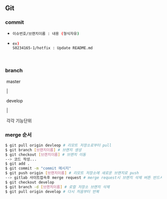 
## Git

### commit

- ```bash
  이슈번호/브랜치이름 : 내용 (형식자유)
  ```
  
- ```bash
  ex)
  S0234165-1/hotfix : Update README.md
  ```

<br>

### branch

​	 master

​			|

​	  develop

​			|

​	각각 기능단위

### merge 순서
```bash
$ git pull origin devleop # 리모트 저장소로부터 pull
$ git branch [브랜치이름] # 브랜치 생성
$ git checkout [브랜치이름] # 브랜치 이동
--> 코드 작성...
$ git add .
$ git commit -m "commit 메시지"
$ git push origin [브랜치이름] # 리모트 저장소에 새로운 브랜치로 push
--> gitlab 사이트접속후 merge request # merge request시 브랜치 삭제 버튼 반드시 누르기
$ git checkout develop
$ git branch -d [브랜치이름] # 로컬 저장소 브랜치 삭제
$ git pull origin develop # 다시 처음부터 반복
```

<br>
